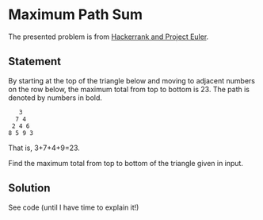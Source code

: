 # Maximum Path Sum

The presented problem is from [Hackerrank and Project Euler](https://www.hackerrank.com/contests/projecteuler/challenges/euler067).

## Statement
By starting at the top of the triangle below and moving to adjacent numbers on the row below, the maximum total from top to bottom is 23. The path is denoted by numbers in bold.

~~~
   3  
  7 4  
 2 4 6  
8 5 9 3
~~~

That is, 3+7+4+9=23.

Find the maximum total from top to bottom of the triangle given in input.

## Solution

See code (until I have time to explain it!)